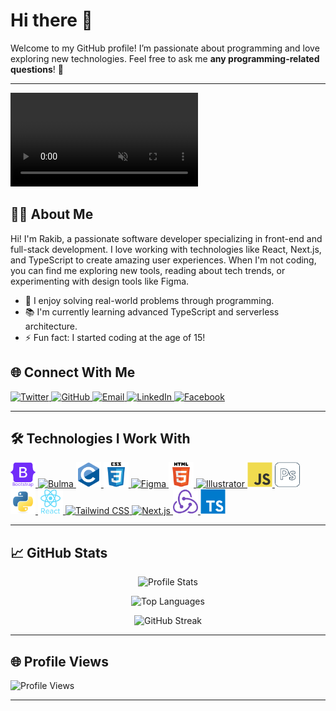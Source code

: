 # Hi there 👋

Welcome to my GitHub profile! I’m passionate about programming and love exploring new technologies. Feel free to ask me **any programming-related questions**! 🚀

---

  <video autoplay muted loop>
    <source src="https://res.cloudinary.com/dqp2vi7h1/video/upload/v1735058163/Navy_Blue_Geometric_Technology_LinkedIn_Banner_1_fvd17j.mp4" type="video/mp4" />
  </video>

## 👨‍💻 About Me

Hi! I'm Rakib, a passionate software developer specializing in front-end and full-stack development. I love working with technologies like React, Next.js, and TypeScript to create amazing user experiences. When I'm not coding, you can find me exploring new tools, reading about tech trends, or experimenting with design tools like Figma.

- 🌟 I enjoy solving real-world problems through programming.
- 📚 I'm currently learning advanced TypeScript and serverless architecture.
- ⚡ Fun fact: I started coding at the age of 15!

## 🌐 Connect With Me

<p align="left">
 
  <a href="https://twitter.com/@_Ariyan_Rakib_" target="_blank">
    <img src="https://img.shields.io/badge/Twitter-%231DA1F2.svg?style=for-the-badge&logo=twitter&logoColor=white" alt="Twitter" />
  </a>
  <a href="https://github.com/Rakib011110" target="_blank">
    <img src="https://img.shields.io/badge/GitHub-%23181717.svg?style=for-the-badge&logo=github&logoColor=white" alt="GitHub" />
  </a>
  <a href="mailto:rakib088880@gmail.com" target="_blank">
    <img src="https://img.shields.io/badge/Email-D14836?style=for-the-badge&logo=gmail&logoColor=white" alt="Email" />
  </a>
   <a href="https://www.linkedin.com/in/your-profile" target="_blank">
    <img src="https://img.shields.io/badge/LinkedIn-%230077B5.svg?style=for-the-badge&logo=linkedin&logoColor=white" alt="LinkedIn" />
  </a>
  <a href="https://www.facebook.com/ariyan.rakib890/" target="_blank" rel="noreferrer">
    <img src="https://cdn.worldvectorlogo.com/logos/facebook-3.svg" alt="Facebook" width="40" height="40" />
  </a>
</p>

---

## 🛠️ Technologies I Work With

<p align="left">
  <a href="https://getbootstrap.com" target="_blank" rel="noreferrer">
    <img src="https://raw.githubusercontent.com/devicons/devicon/master/icons/bootstrap/bootstrap-plain-wordmark.svg" alt="Bootstrap" width="40" height="40" />
  </a>
  <a href="https://bulma.io/" target="_blank" rel="noreferrer">
    <img src="https://raw.githubusercontent.com/gilbarbara/logos/804dc257b59e144eaca5bc6ffd16949752c6f789/logos/bulma.svg" alt="Bulma" width="40" height="40" />
  </a>
  <a href="https://www.cprogramming.com/" target="_blank" rel="noreferrer">
    <img src="https://raw.githubusercontent.com/devicons/devicon/master/icons/c/c-original.svg" alt="C" width="40" height="40" />
  </a>
  <a href="https://www.w3schools.com/css/" target="_blank" rel="noreferrer">
    <img src="https://raw.githubusercontent.com/devicons/devicon/master/icons/css3/css3-original-wordmark.svg" alt="CSS3" width="40" height="40" />
  </a>
  <a href="https://www.figma.com/" target="_blank" rel="noreferrer">
    <img src="https://www.vectorlogo.zone/logos/figma/figma-icon.svg" alt="Figma" width="40" height="40" />
  </a>
  <a href="https://www.w3.org/html/" target="_blank" rel="noreferrer">
    <img src="https://raw.githubusercontent.com/devicons/devicon/master/icons/html5/html5-original-wordmark.svg" alt="HTML5" width="40" height="40" />
  </a>
  <a href="https://www.adobe.com/in/products/illustrator.html" target="_blank" rel="noreferrer">
    <img src="https://www.vectorlogo.zone/logos/adobe_illustrator/adobe_illustrator-icon.svg" alt="Illustrator" width="40" height="40" />
  </a>
  <a href="https://developer.mozilla.org/en-US/docs/Web/JavaScript" target="_blank" rel="noreferrer">
    <img src="https://raw.githubusercontent.com/devicons/devicon/master/icons/javascript/javascript-original.svg" alt="JavaScript" width="40" height="40" />
  </a>
  <a href="https://www.photoshop.com/en" target="_blank" rel="noreferrer">
    <img src="https://raw.githubusercontent.com/devicons/devicon/master/icons/photoshop/photoshop-line.svg" alt="Photoshop" width="40" height="40" />
  </a>
  <a href="https://www.python.org" target="_blank" rel="noreferrer">
    <img src="https://raw.githubusercontent.com/devicons/devicon/master/icons/python/python-original.svg" alt="Python" width="40" height="40" />
  </a>
  <a href="https://reactjs.org/" target="_blank" rel="noreferrer">
    <img src="https://raw.githubusercontent.com/devicons/devicon/master/icons/react/react-original-wordmark.svg" alt="React" width="40" height="40" />
  </a>
  <a href="https://tailwindcss.com/" target="_blank" rel="noreferrer">
    <img src="https://www.vectorlogo.zone/logos/tailwindcss/tailwindcss-icon.svg" alt="Tailwind CSS" width="40" height="40" />
  </a>
  <a href="https://nextjs.org/" target="_blank" rel="noreferrer">
    <img src="https://cdn.worldvectorlogo.com/logos/nextjs-2.svg" alt="Next.js" width="40" height="40" />
  </a>
  <a href="https://redux.js.org/" target="_blank" rel="noreferrer">
    <img src="https://raw.githubusercontent.com/devicons/devicon/master/icons/redux/redux-original.svg" alt="Redux" width="40" height="40" />
  </a>
  <a href="https://typescriptlang.org/" target="_blank" rel="noreferrer">
    <img src="https://raw.githubusercontent.com/devicons/devicon/master/icons/typescript/typescript-original.svg" alt="TypeScript" width="40" height="40" />
  </a>
</p>

---

## 📈 GitHub Stats

<p align="center">
  <img alt="Profile Stats" src="https://github-readme-stats.vercel.app/api?username=Rakib011110&theme=blue-green&show_icons=true&count_private=true&hide_border=true" />
</p>
<p align="center">
  <img alt="Top Languages" src="https://github-readme-stats.vercel.app/api/top-langs/?username=Rakib011110&langs_count=14&theme=blue-green&layout=compact&hide=html" />
</p>
<p align="center">
 <img alt="GitHub Streak" src="https://github-readme-streak-stats.herokuapp.com?user=Rakib011110&theme=blue-green&hide_border=true&token=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" />

</p>

---

## 🌐 Profile Views

<p align="left">
  <img src="https://komarev.com/ghpvc/?username=Rakib011110&label=Profile%20views&color=0e75b6&style=flat" alt="Profile Views" />
</p>

---
